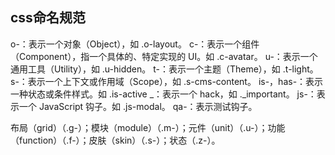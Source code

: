 ## css命名规范

o-：表示一个对象（Object），如 .o-layout。
c-：表示一个组件（Component），指一个具体的、特定实现的 UI。如 .c-avatar。
u-：表示一个通用工具（Utility），如 .u-hidden。
t-：表示一个主题（Theme），如 .t-light。
s-：表示一个上下文或作用域（Scope），如 .s-cms-content。
is-，has-：表示一种状态或条件样式。如 .is-active
_：表示一个 hack，如 ._important。
js-：表示一个 JavaScript 钩子。如 .js-modal。
qa-：表示测试钩子。

布局（grid）（.g-）；模块（module）（.m-）；元件（unit）（.u-）；功能（function）（.f-）；皮肤（skin）（.s-）；状态（.z-）。